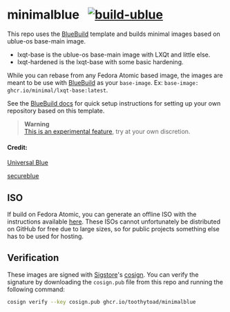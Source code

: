 # minimalblue &nbsp; [![build-ublue](https://github.com/minimalblue/minimalblue/actions/workflows/build.yml/badge.svg)](https://github.com/minimalblue/minimalblue/actions/workflows/build.yml)

This repo uses the [BlueBuild](https://blue-build.org/) template and builds minimal images based on ublue-os base-main image.


  - lxqt-base is the ublue-os base-main image with LXQt and little else.
  - lxqt-hardened is the lxqt-base with some basic hardening.


While you can rebase from any Fedora Atomic based image, the images are meant to be use with [BlueBuild](https://blue-build.org/how-to/setup/) as your `base-image`. Ex: ```base-image: ghcr.io/minimal/lxqt-base:latest```.


See the [BlueBuild docs](https://blue-build.org/how-to/setup/) for quick setup instructions for setting up your own repository based on this template.



> **Warning**  
> [This is an experimental feature](https://www.fedoraproject.org/wiki/Changes/OstreeNativeContainerStable), try at your own discretion.


#### Credit:

[Universal Blue](https://universal-blue.org/)

[secureblue](https://github.com/secureblue/secureblue)


## ISO

If build on Fedora Atomic, you can generate an offline ISO with the instructions available [here](https://blue-build.org/learn/universal-blue/#fresh-install-from-an-iso). These ISOs cannot unfortunately be distributed on GitHub for free due to large sizes, so for public projects something else has to be used for hosting.


## Verification

These images are signed with [Sigstore](https://www.sigstore.dev/)'s [cosign](https://github.com/sigstore/cosign). You can verify the signature by downloading the `cosign.pub` file from this repo and running the following command:

```bash
cosign verify --key cosign.pub ghcr.io/toothytoad/minimalblue
```
